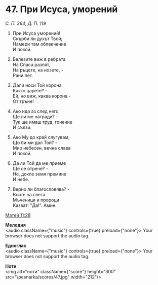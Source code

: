 # 47. При Исуса, уморений

_С. П. 364, Д. П. 119_

1. При Исуса уморений!  
Скърби ли духът Твой;  
Намери там облекчение  
И покой.  

2. Белезите виж в ребрата  
На Спаса разпят,  
На ръцете, на нозете, -  
Рани пет.  

3. Дали носи Той корона  
Както царете? -  
Ей, но виж, каква корона -  
От тръне!

4. Ако ида аз след него,  
Ще ли ме награди? -  
Тук ще имаш труд, гонение  
И сълзи.  

5. Ако Му до край слугувам,  
Що би ми дал Той? -  
Мир небесен, вечна слава  
И покой.  

6. Да ли Той да ме приеме  
Ще се отрече? -  
Не, докле земя премине  
И небе.  

7. Верно ли благословява? -  
Всите на света  
Мъченици и пророци  
Казват: "Да!". Амин.

[Матей 11:28](http://biblia.bg/index.php?k=40&g=11&s=28)

**Мелодия**  
<audio className={"music"} controls={true} preload={"none"}>
    <source src="/pesnarka/mp3/47.mp3" type="audio/mpeg"/>
    Your browser does not support the audio tag.
</audio>

**Едноглас**  
<audio className={"music"} controls={true} preload={"none"}>
    <source src="/pesnarka/transp/47.mp3" type="audio/mpeg"/>
    Your browser does not support the audio tag.
</audio>

**Ноти**  
<img alt="ноти" className={"score"} height="300" src="/pesnarka/scores/47.jpg" width="212"/>
